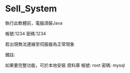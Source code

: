 # Sell_System

執行此軟體前，電腦須裝Java 

帳號:1234
密碼:1234

若出現無法連線至伺服器為正常現象


備註:

如果要完整功能，可於本地安裝 資料庫
帳號: root 
密碼: mysql
